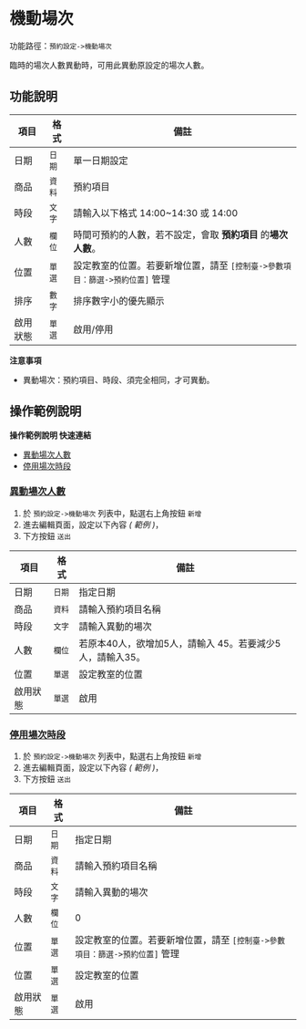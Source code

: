 #  機動場次

功能路徑：`預約設定->機動場次`

臨時的場次人數異動時，可用此異動原設定的場次人數。

##  功能說明

| 項目  | 格式 | 備註 |
|---|---|---|
|日期|`日期`|單一日期設定|
|商品|`資料`|預約項目|
|時段|`文字`|請輸入以下格式 14:00~14:30 或 14:00|
|人數|`欄位`|時間可預約的人數，若不設定，會取 **預約項目** 的**場次人數**。|
|位置|`單選`|設定教室的位置。若要新增位置，請至 `[控制臺->參數項目：篩選->預約位置]` 管理|
|排序|`數字`|排序數字小的優先顯示|
|啟用狀態|`單選`|啟用/停用|

**注意事項**

* 異動場次：預約項目、時段、須完全相同，才可異動。

##  操作範例說明

**操作範例說明 快速連結**

* [異動場次人數](/guide/reservation-maneuver#異動場次人數)
* [停用場次時段](/guide/reservation-maneuver#停用場次時段)

### [異動場次人數](/guide/reservation-maneuver#異動場次人數)


1. 於 `預約設定->機動場次` 列表中，點選右上角按鈕 `新增` 
2. 進去編輯頁面，設定以下內容 _( 範例 )_，
3. 下方按鈕 `送出`

| 項目  | 格式 | 備註 |
|---|---|---|
|日期|`日期`|指定日期|
|商品|`資料`|請輸入預約項目名稱|
|時段|`文字`|請輸入異動的場次|
|人數|`欄位`|若原本40人，欲增加5人，請輸入 45。若要減少5人，請輸入35。|
|位置|`單選`|設定教室的位置|
|啟用狀態|`單選`|啟用|


### [停用場次時段](/guide/reservation-maneuver#停用場次時段)


1. 於 `預約設定->機動場次` 列表中，點選右上角按鈕 `新增`
2. 進去編輯頁面，設定以下內容 _( 範例 )_，
3. 下方按鈕 `送出`

| 項目  | 格式 | 備註 |
|---|---|---|
|日期|`日期`|指定日期|
|商品|`資料`|請輸入預約項目名稱|
|時段|`文字`|請輸入異動的場次|
|人數|`欄位`|0|
|位置|`單選`|設定教室的位置。若要新增位置，請至 `[控制臺->參數項目：篩選->預約位置]` 管理|
|位置|`單選`|設定教室的位置|
|啟用狀態|`單選`|啟用|